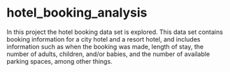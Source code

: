 # hotel_booking_analysis
In this project the hotel booking data set is explored.
This data set contains booking information 
for a city hotel and a resort hotel, and 
includes information such as when the 
booking was made, length of stay, the 
number of adults, children, and/or babies, 
and the number of available parking spaces, 
among other things.
